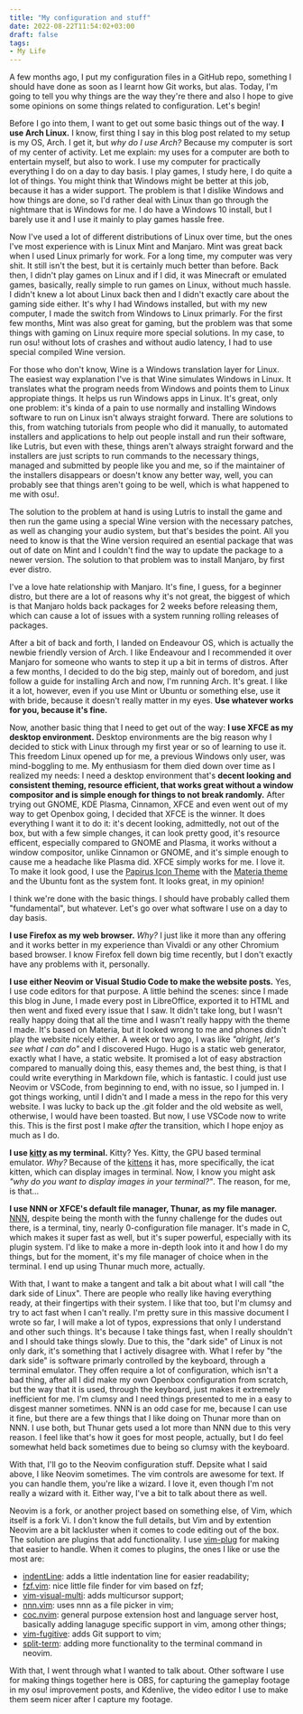 ```yaml
---
title: "My configuration and stuff"
date: 2022-08-22T11:54:02+03:00
draft: false
tags:
- My Life
---
```


A few months ago, I put my configuration files in a GitHub repo, something I should have done as soon as I learnt how Git works, but alas. Today, I'm going to tell you why things are the way they're there and also I hope to give some opinions on some things related to configuration. Let's begin!

Before I go into them, I want to get out some basic things out of the way. **I use Arch Linux.** I know, first thing I say in this blog post related to my setup is my OS, Arch. I get it, but *why do I use Arch?* Because my computer is sort of my center of activity. Let me explain: my uses for a computer are both to entertain myself, but also to work. I use my computer for practically everything I do on a day to day basis. I play games, I study here, I do quite a lot of things. You might think that Windows might be better at this job, because it has a wider support. The problem is that I dislike Windows and how things are done, so I'd rather deal with Linux than go through the nightmare that is Windows for me. I do have a Windows 10 install, but I barely use it and I use it mainly to play games hassle free.

Now I've used a lot of different distributions of Linux over time, but the ones I've most experience with is Linux Mint and Manjaro. Mint was great back when I used Linux primarly for work. For a long time, my computer was very shit. It still isn't the best, but it is certainly much better than before. Back then, I didn't play games on Linux and if I did, it was Minecraft or emulated games, basically, really simple to run games on Linux, without much hassle. I didn't knew a lot about Linux back then and I didn't exactly care about the gaming side either. It's why I had Windows installed, but with my new computer, I made the switch from Windows to Linux primarly. For the first few months, Mint was also great for gaming, but the problem was that some things with gaming on Linux require more special solutions. In my case, to run osu! without lots of crashes and without audio latency, I had to use special compiled Wine version.

For those who don't know, Wine is a Windows translation layer for Linux. The easiest way explanation I've is that Wine simulates Windows in Linux. It translates what the program needs from Windows and points them to Linux appropiate things. It helps us run Windows apps in Linux. It's great, only one problem: it's kinda of a pain to use normally and installing Windows software to run on Linux isn't always straight forward. There are solutions to this, from watching tutorials from people who did it manually, to automated installers and applications to help out people install and run their software, like Lutris, but even with these, things aren't always straight forward and the installers are just scripts to run commands to the necessary things, managed and submitted by people like you and me, so if the maintainer of the installers disappears or doesn't know any better way, well, you can probably see that things aren't going to be well, which is what happened to me with osu!.

The solution to the problem at hand is using Lutris to install the game and then run the game using a special Wine version with the necessary patches, as well as changing your audio system, but that's besides the point. All you need to know is that the Wine version required an esential package that was out of date on Mint and I couldn't find the way to update the package to a newer version. The solution to that problem was to install Manjaro, by first ever distro.

I've a love hate relationship with Manjaro. It's fine, I guess, for a beginner distro, but there are a lot of reasons why it's not great, the biggest of which is that Manjaro holds back packages for 2 weeks before releasing them, which can cause a lot of issues with a system running rolling releases of packages. 

After a bit of back and forth, I landed on Endeavour OS, which is actually the newbie friendly version of Arch. I like Endeavour and I recommended it over Manjaro for someone who wants to step it up a bit in terms of distros. After a few months, I decided to do the big step, mainly out of boredom, and just follow a guide for installing Arch and now, I'm running Arch. It's great. I like it a lot, however, even if you use Mint or Ubuntu or something else, use it with bride, because it doesn't really matter in my eyes. **Use whatever works for you, because it's fine.**

Now, another basic thing that I need to get out of the way: **I use XFCE as my desktop environment.** Desktop environments are the big reason why I decided to stick with Linux through my first year or so of learning to use it. This freedom Linux opened up for me, a previous Windows only user, was mind-boggling to me. My enthusiasm for them died down over time as I realized my needs: I need a desktop environment that's **decent looking and consistent theming, resource efficient, that works great without a window compositor and is simple enough for things to not break randomly.** After trying out GNOME, KDE Plasma, Cinnamon, XFCE and even went out of my way to get Openbox going, I decided that XFCE is the winner. It does everything I want it to do it: it's decent looking, admittedly, not out of the box, but with a few simple changes, it can look pretty good, it's resource efficent, especially compared to GNOME and Plasma, it works without a window compositor, unlike Cinnamon or GNOME, and it's simple enough to cause me a headache like Plasma did. XFCE simply works for me. I love it. To make it look good, I use the [Papirus Icon Theme](https://github.com/PapirusDevelopmentTeam/papirus-icon-theme) with the [Materia theme](https://github.com/nana-4/materia-theme) and the Ubuntu font as the system font. It looks great, in my opinion!

I think we're done with the basic things. I should have probably called them "fundamental", but whatever. Let's go over what software I use on a day to day basis.

**I use Firefox as my web browser.** *Why?* I just like it more than any offering and it works better in my experience than Vivaldi or any other Chromium based browser. I know Firefox fell down big time recently, but I don't exactly have any problems with it, personally.

**I use either Neovim or Visual Studio Code to make the website posts.** Yes, I use code editors for that purpose. A little behind the scenes: since I made this blog in June, I made every post in LibreOffice, exported it to HTML and then went and fixed every issue that I saw. It didn't take long, but I wasn't really happy doing that all the time and I wasn't really happy with the theme I made. It's based on Materia, but it looked wrong to me and phones didn't play the website nicely either. A week or two ago, I was like *"alright, let's see what I can do"* and I discovered Hugo. Hugo is a static web generator, exactly what I have, a static website. It promised a lot of easy abstraction compared to manually doing this, easy themes and, the best thing, is that I could write everything in Markdown file, which is fantastic. I could just use Neovim or VSCode, from beginning to end, with no issue, so I jumped in. I got things working, until I didn't and I made a mess in the repo for this very website. I was lucky to back up the .git folder and the old website as well, otherwise, I would have been toasted. But now, I use VSCode now to write this. This is the first post I make *after* the transition, which I hope enjoy as much as I do.

**I use [kitty](https://sw.kovidgoyal.net/kitty/) as my terminal.** Kitty? Yes. Kitty, the GPU based terminal emulator. *Why?* Because of the [kittens](https://sw.kovidgoyal.net/kitty/kittens_intro/) it has, more specifically, the icat kitten, which can display images in terminal. Now, I know you might ask *"why do you want to display images in your terminal?"*. The reason, for me, is that...

**I use NNN or XFCE's default file manager, Thunar, as my file manager.** [NNN](https://github.com/jarun/nnn), despite being the month with the funny challenge for the dudes out there, is a terminal, tiny, nearly 0-configuration file manager. It's made in C, which makes it super fast as well, but it's super powerful, especially with its plugin system. I'd like to make a more in-depth look into it and how I do my things, but for the moment, it's my file manager of choice when in the terminal. I end up using Thunar much more, actually.

With that, I want to make a tangent and talk a bit about what I will call "the dark side of Linux". There are people who really like having everything ready, at their fingertips with their system. I like that too, but I'm clumsy and try to act fast when I can't really. I'm pretty sure in this massive document I wrote so far, I will make a lot of typos, expressions that only I understand and other such things. It's because I take things fast, when I really shouldn't and I should take things slowly. Due to this, the "dark side" of Linux is not only dark, it's something that I actively disagree with. What I refer by "the dark side" is software primarly controlled by the keyboard, through a terminal emulator. They offen require a lot of configuration, which isn't a bad thing, after all I did make my own Openbox configuration from scratch, but the way that it is used, through the keyboard, just makes it extremely inefficient for me. I'm clumsy and I need things presented to me in a easy to disgest manner sometimes. NNN is an odd case for me, because I can use it fine, but there are a few things that I like doing on Thunar more than on NNN. I use both, but Thunar gets used a lot more than NNN due to this very reason. I feel like that's how it goes for most people, actually, but I do feel somewhat held back sometimes due to being so clumsy with the keyboard.

With that, I'll go to the Neovim configuration stuff. Depsite what I said above, I like Neovim sometimes. The vim controls are awesome for text. If you can handle them, you're like a wizard. I love it, even though I'm not really a wizard with it. Either way, I've a bit to talk about there as well. 

Neovim is a fork, or another project based on something else, of Vim, which itself is a fork Vi. I don't know the full details, but Vim and by extention Neovim are a bit lackluster when it comes to code editing out of the box. The solution are plugins that add functionality. I use [vim-plug](https://github.com/junegunn/vim-plug) for making that easier to handle. When it comes to plugins, the ones I like or use the most are:
* [indentLine](https://github.com/Yggdroot/indentLine): adds a little indentation line for easier readability;
* [fzf.vim](https://github.com/junegunn/fzf.vim): nice little file finder for vim based on fzf;
* [vim-visual-multi](https://github.com/mg979/vim-visual-multi): adds multicursor support;
* [nnn.vim](https://github.com/mcchrish/nnn.vim): uses nnn as a file picker in vim;
* [coc.nvim](https://github.com/neoclide/coc.nvim): general purpose extension host and language server host, basically adding lanaguge specific support in vim, among other things;
* [vim-fugitive](https://github.com/tpope/vim-fugitive): adds Git support to vim;
* [split-term](https://github.com/vimlab/split-term.vim): adding more functionality to the terminal command in neovim.

With that, I went through what I wanted to talk about. Other software I use for making things together here is OBS, for capturing the gameplay footage in my osu! improvement posts, and Kdenlive, the video editor I use to make them seem nicer after I capture my footage.
